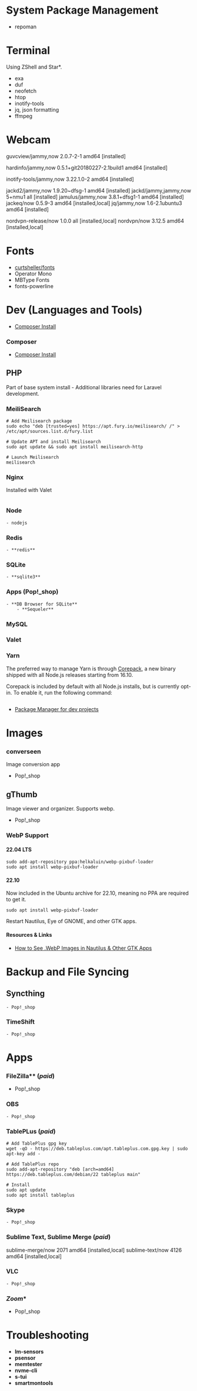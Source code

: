 
# System Package Management
- repoman

# Terminal
Using ZShell and Star*.

- exa
- duf
- neofetch
- htop
- inotify-tools
- jq, json formatting
- ffmpeg

# Webcam
guvcview/jammy,now 2.0.7-2-1 amd64 [installed]

hardinfo/jammy,now 0.5.1+git20180227-2.1build1 amd64 [installed]

inotify-tools/jammy,now 3.22.1.0-2 amd64 [installed]

jackd2/jammy,now 1.9.20~dfsg-1 amd64 [installed]
jackd/jammy,jammy,now 5+nmu1 all [installed]
jamulus/jammy,now 3.8.1+dfsg1-1 amd64 [installed]
jackeq/now 0.5.9-3 amd64 [installed,local]
jq/jammy,now 1.6-2.1ubuntu3 amd64 [installed]


nordvpn-release/now 1.0.0 all [installed,local]
nordvpn/now 3.12.5 amd64 [installed,local]

# Fonts
- [curtsheller/fonts](//github.com/curtsheller/fonts)
- Operator Mono
- MBType Fonts
- fonts-powerline

# Dev (Languages and Tools)
- [Composer Install](https://learningukulele-dev.com/dev#Languages)
### Composer

- [Composer Install](https://learningukulele-dev.com/dev#Languages)

## PHP
Part of base system install
    - Additional libraries need for Laravel development.

### MeiliSearch
```
# Add Meilisearch package
sudo echo "deb [trusted=yes] https://apt.fury.io/meilisearch/ /" > /etc/apt/sources.list.d/fury.list

# Update APT and install Meilisearch
sudo apt update && sudo apt install meilisearch-http

# Launch Meilisearch
meilisearch
```

### Nginx
Installed with Valet
 ```
```
### Node
    - nodejs
### Redis
    - **redis**
### SQLite
    - **sqlite3**

### Apps (Pop!_shop)
    - **DB Browser for SQLite**
		- **Sequeler**

### MySQL
### Valet
### Yarn
The preferred way to manage Yarn is through [Corepack](https://nodejs.org/dist/latest/docs/api/corepack.html), a new binary shipped with all Node.js releases starting from 16.10. 

Corepack is included by default with all Node.js installs, but is currently opt-in. To enable it, run the following command:

```
```
- [Package Manager for dev projects](https://yarnpkg.com/)
# Images

### converseen
Image conversion app
- Pop!_shop
## gThumb 
Image viewer and organizer. Supports webp.
- Pop!_shop


### WebP Support

#### 22.04 LTS
```
sudo add-apt-repository ppa:helkaluin/webp-pixbuf-loader
sudo apt install webp-pixbuf-loader
```

#### 22.10
Now included in the Ubuntu archive for 22.10, meaning no PPA are required to get it.
```
sudo apt install webp-pixbuf-loader
```
Restart Nautilus, Eye of GNOME, and other GTK apps.

#### Resources & Links
- [How to See .WebP Images in Nautilus & Other GTK Apps](//www.omglinux.com/see-webp-images-in-nautilus-and-other-gtk-apps/)

# Backup and File Syncing

## Syncthing
    - Pop!_shop
### TimeShift
    - Pop!_shop

# Apps
### FileZilla** (_paid_)
   - Pop!_shop
### OBS
    - Pop!_shop
### TablePLus (_paid_)
  ```
# Add TablePlus gpg key
wget -qO - https://deb.tableplus.com/apt.tableplus.com.gpg.key | sudo apt-key add -

# Add TablePlus repo
sudo add-apt-repository "deb [arch=amd64] https://deb.tableplus.com/debian/22 tableplus main"

# Install
sudo apt update
sudo apt install tableplus
```

### Skype
    - Pop!_shop
### Sublime Text, Sublime Merge (_paid_)
sublime-merge/now 2071 amd64 [installed,local]
sublime-text/now 4126 amd64 [installed,local]

### VLC
    - Pop!_shop
### *Zoom**
   - Pop!_shop
# Troubleshooting

- **lm-sensors**
- **psensor**
- **memtester**
- **nvme-cli**
- **s-tui**
- **smartmontools**